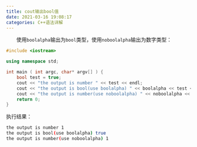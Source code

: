 ```yaml
---
title: cout输出bool值
date: 2021-03-16 19:08:17
categories: C++语法详解
---
```

&emsp;&emsp;使用`boolalpha`输出为`bool`类型，使用`noboolalpha`输出为数字类型：<!--more-->

``` cpp
#include <iostream>

using namespace std;

int main ( int argc, char* argv[] ) {
    bool test = true;
    cout << "the output is number " << test << endl;
    cout << "the output is bool(use boolalpha) " << boolalpha << test << endl;
    cout << "the output is number(use noboolalpha) " << noboolalpha << test << endl;
    return 0;
}
```

执行结果：

``` bash
the output is number 1
the output is bool(use boolalpha) true
the output is number(use noboolalpha) 1
```